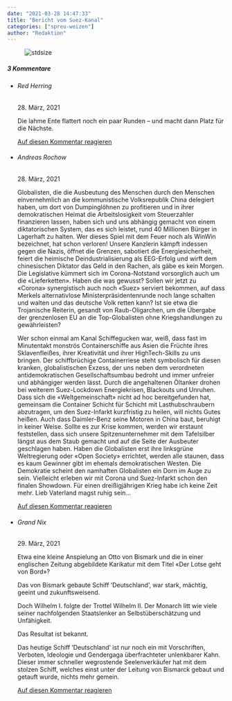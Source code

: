 ```yaml
---
date: "2021-03-28 14:47:33"
title: "Bericht vom Suez-Kanal"
categories: ["spreu-weizen"]
author: "Redaktion"
---
```



<figure>
<img src="https://www.publicomag.com/wp-content/uploads/2021/03/Publico_Cartoon-15-1320x933.jpg" alt=stdsize>
</figure>


<!--more-->
<h5 class="comments-h">
3 Kommentare </h5>
<ul class="commentlist">
<li class="comment even thread-even depth-1 clearfix" id="li-comment-110191">
<h6 class="author">Red Herring</h6> <span class="date">28. März, 2021</span>



Die lahme Ente flattert noch ein paar Runden – und macht dann Platz für die Nächste.

<a rel="nofollow" class="comment-reply-link" href="#comment-110191" data-commentid="110191" data-postid="13232" data-belowelement="comment-110191" data-respondelement="respond" data-replyto="Antworte auf Red Herring" aria-label="Antworte auf Red Herring">Auf diesen Kommentar reagieren</a> 


</li>
<li class="comment odd alt thread-odd thread-alt depth-1 clearfix" id="li-comment-110195">
<h6 class="author">Andreas Rochow</h6> <span class="date">28. März, 2021</span>



Globalisten, die die Ausbeutung des Menschen durch den Menschen einvernehmlich an die kommunistische Volksrepublik China delegiert haben, um dort von Dumpinglöhnen zu profitieren und in ihrer demokratischen Heimat die Arbeitslosigkeit vom Steuerzahler finanzieren lassen, haben sich und uns abhängig gemacht von einem diktatorischen System, das es sich leistet, rund 40 Millionen Bürger in Lagerhaft zu halten. Wer dieses Spiel mit dem Feuer noch als WinWin bezeichnet, hat schon verloren! Unsere Kanzlerin kämpft indessen gegen die Nazis, öffnet die Grenzen, sabotiert die Energiesicherheit, feiert die heimische Deindustrialisierung als EEG-Erfolg und wirft dem chinesischen Diktator das Geld in den Rachen, als gäbe es kein Morgen. Die Legislative kümmert sich im Corona-Notstand vorsorglich auch um die «Lieferketten». Haben die was gewusst? Sollen wir jetzt zu «Corona» synergistisch auch noch «Suez» serviert bekommen, auf dass Merkels alternativlose Ministerpräsidentenrunde noch lange schalten und walten und das deutsche Volk retten kann? Ist sie etwa die Trojanische Reiterin, gesandt von Raub-Oligarchen, um die Übergabe der grenzenlosen EU an die Top-Globalisten ohne Kriegshandlungen zu gewährleisten? 

Wer schon einmal am Kanal Schiffegucken war, weiß, dass fast im Minutentakt monströs Containerschiffe aus Asien die Früchte ihres Sklavenfleißes, ihrer Kreativität und ihrer HighTech-Skills zu uns bringen. Der schiffbrüchige Containerriese steht symbolisch für diesen kranken, globalistischen Exzess, der uns neben dem verordneten antidemokratischen Gesellschaftsumbau bedroht und immer unfreier und abhängiger werden lässt. Durch die angehaltenen Öltanker drohen bei weiterem Suez-Lockdown Energiekrisen, Blackouts und Unruhen. Dass sich die «Weltgemeinschaft» nicht ad hoc bereitgefunden hat, gemeinsam die Container Schicht für Schicht mit Lasthubschraubern abzutragen, um den Suez-Infarkt kurzfristig zu heilen, will nichts Gutes heißen. Auch dass Daimler-Benz seine Motoren in China baut, beruhigt in keiner Weise. Sollte es zur Krise kommen, werden wir erstaunt feststellen, dass sich unsere Spitzenunternehmer mit dem Tafelsilber längst aus dem Staub gemacht und auf die Seite der Ausbeuter geschlagen haben. Haben die Globalisten erst ihre linksgrüne Weltregierung oder «Open Society» errichtet, werden alle staunen, dass es kaum Gewinner gibt im ehemals demokratischen Westen. Die Demokratie scheint den namhaften Globalisten ein Dorn im Auge zu sein. Vielleicht erleben wir mit Corona und Suez-Infarkt schon den finalen Showdown. Für einen dreißigjährigen Krieg habe ich keine Zeit mehr. Lieb Vaterland magst ruhig sein&#8230;

<a rel="nofollow" class="comment-reply-link" href="#comment-110195" data-commentid="110195" data-postid="13232" data-belowelement="comment-110195" data-respondelement="respond" data-replyto="Antworte auf Andreas Rochow" aria-label="Antworte auf Andreas Rochow">Auf diesen Kommentar reagieren</a> 


</li>
<li class="comment even thread-even depth-1 clearfix" id="li-comment-110203">
<h6 class="author">Grand Nix</h6> <span class="date">29. März, 2021</span>



Etwa eine kleine Anspielung an Otto von Bismark und die in einer englischen Zeitung abgebildete Karikatur mit dem Titel «Der Lotse geht von Bord»? 

Das von Bismark gebaute Schiff &#8216;Deutschland&#8217;, war stark, mächtig, geeint und zukunftsweisend. 

Doch Wilhelm I. folgte der Trottel Wilhelm II. Der Monarch litt wie viele seiner nachfolgenden Staatslenker an Selbstüberschätzung und Unfähigkeit. 

Das Resultat ist bekannt. 

Das heutige Schiff &#8216;Deutschland&#8217; ist nur noch ein mit Vorschriften, Verboten, Ideologie und Gendergaga überfrachteter unlenkbarer Kahn. Dieser immer schneller wegrostende Seelenverkäufer hat mit dem stolzen Schiff, welches einst unter der Leitung von Bismarck gebaut und getauft wurde, nichts mehr gemein.

<a rel="nofollow" class="comment-reply-link" href="#comment-110203" data-commentid="110203" data-postid="13232" data-belowelement="comment-110203" data-respondelement="respond" data-replyto="Antworte auf Grand Nix" aria-label="Antworte auf Grand Nix">Auf diesen Kommentar reagieren</a> 


</li>
</ul>
